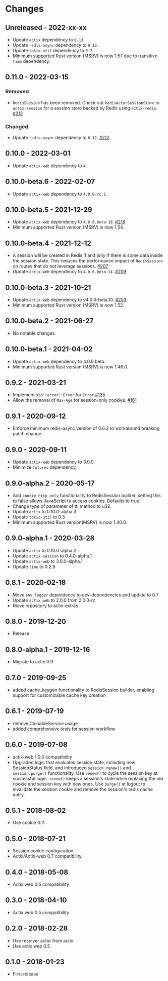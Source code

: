 # Changes

## Unreleased - 2022-xx-xx
- Update `actix` dependency to `0.13`.
- Update `redis-async` dependency to `0.13`.
- Update `tokio-util` dependency to `0.7`.
- Minimum supported Rust version (MSRV) is now 1.57 due to transitive `time` dependency.


## 0.11.0 - 2022-03-15
### Removed
- `RedisSession` has been removed. Check out `RedisActorSessionStore` in `actix-session` for a session store backed by Redis using `actix-redis`. [#212]

### Changed
- Update `redis-async` dependency to `0.12`. [#212]

[#212]: https://github.com/actix/actix-extras/pull/212


## 0.10.0 - 2022-03-01
- Update `actix-web` dependency to `4`.


## 0.10.0-beta.6 - 2022-02-07
- Update `actix-web` dependency to `4.0.0-rc.1`.


## 0.10.0-beta.5 - 2021-12-29
- Update `actix-web` dependency to `4.0.0.beta-18`. [#218]
- Minimum supported Rust version (MSRV) is now 1.54.

[#218]: https://github.com/actix/actix-extras/pull/218


## 0.10.0-beta.4 - 2021-12-12
- A session will be created in Redis if and only if there is some data inside the session state. This reduces the performance impact of `RedisSession` on routes that do not leverage sessions. [#207]
- Update `actix-web` dependency to `4.0.0.beta-14`. [#209]

[#207]: https://github.com/actix/actix-extras/pull/207
[#209]: https://github.com/actix/actix-extras/pull/209


## 0.10.0-beta.3 - 2021-10-21
- Update `actix-web` dependency to v4.0.0-beta.10. [#203]
- Minimum supported Rust version (MSRV) is now 1.52.

[#203]: https://github.com/actix/actix-extras/pull/203


## 0.10.0-beta.2 - 2021-06-27
- No notable changes.


## 0.10.0-beta.1 - 2021-04-02
- Update `actix-web` dependency to 4.0.0 beta.
- Minimum supported Rust version (MSRV) is now 1.46.0.


## 0.9.2 - 2021-03-21
- Implement `std::error::Error` for `Error` [#135]
- Allow the removal of `Max-Age` for session-only cookies. [#161]

[#135]: https://github.com/actix/actix-extras/pull/135
[#161]: https://github.com/actix/actix-extras/pull/161


## 0.9.1 - 2020-09-12
- Enforce minimum redis-async version of 0.6.3 to workaround breaking patch change.


## 0.9.0 - 2020-09-11
- Update `actix-web` dependency to 3.0.0.
- Minimize `futures` dependency.


## 0.9.0-alpha.2 - 2020-05-17
- Add `cookie_http_only` functionality to RedisSession builder, setting this
  to false allows JavaScript to access cookies. Defaults to true.
- Change type of parameter of ttl method to u32.
- Update `actix` to 0.10.0-alpha.3
- Update `tokio-util` to 0.3
- Minimum supported Rust version(MSRV) is now 1.40.0.


## 0.9.0-alpha.1 - 2020-03-28
- Update `actix` to 0.10.0-alpha.2
- Update `actix-session` to 0.4.0-alpha.1
- Update `actix-web` to 3.0.0-alpha.1
- Update `time` to 0.2.9


## 0.8.1 - 2020-02-18
- Move `env_logger` dependency to dev-dependencies and update to 0.7
- Update `actix_web` to 2.0.0 from 2.0.0-rc
- Move repository to actix-extras


## 0.8.0 - 2019-12-20
- Release


## 0.8.0-alpha.1 - 2019-12-16
- Migrate to actix 0.9


## 0.7.0 - 2019-09-25
- added cache_keygen functionality to RedisSession builder, enabling support for
  customizable cache key creation


## 0.6.1 - 2019-07-19
- remove ClonableService usage
- added comprehensive tests for session workflow


## 0.6.0 - 2019-07-08
- actix-web 1.0.0 compatibility
- Upgraded logic that evaluates session state, including new SessionStatus field,
  and introduced ``session.renew()`` and ``session.purge()`` functionality.
  Use ``renew()`` to cycle the session key at successful login.  ``renew()`` keeps a
  session's state while replacing the old cookie and session key with new ones.
  Use ``purge()`` at logout to invalidate the session cookie and remove the
  session's redis cache entry.


## 0.5.1 - 2018-08-02
- Use cookie 0.11


## 0.5.0 - 2018-07-21
- Session cookie configuration
- Actix/Actix-web 0.7 compatibility


## 0.4.0 - 2018-05-08
- Actix web 0.6 compatibility


## 0.3.0 - 2018-04-10
- Actix web 0.5 compatibility


## 0.2.0 - 2018-02-28
- Use resolver actor from actix
- Use actix web 0.5


## 0.1.0 - 2018-01-23
- First release
